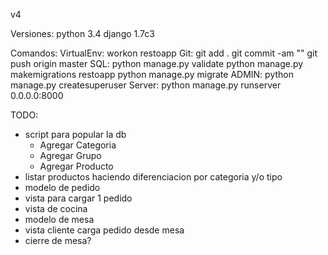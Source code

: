 v4

Versiones:
python 3.4
django 1.7c3

Comandos:
VirtualEnv:
  workon restoapp
Git:
  git add .
  git commit -am "<mensaje>"
  git push origin master
SQL:
  python manage.py validate
  python manage.py makemigrations restoapp
  python manage.py migrate
ADMIN:
  python manage.py createsuperuser
Server:
  python manage.py runserver 0.0.0.0:8000


TODO:
- script para popular la db
  * Agregar Categoria
  * Agregar Grupo
  * Agregar Producto
- listar productos haciendo diferenciacion por categoria y/o tipo
- modelo de pedido
- vista para cargar 1 pedido
- vista de cocina
- modelo de mesa
- vista cliente carga pedido desde mesa
- cierre de mesa?
